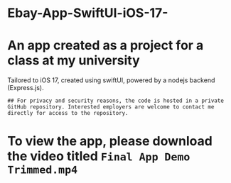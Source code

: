 # Ebay-App-SwiftUI-iOS-17-
# An app created as a project for a class at my university
Tailored to iOS 17, created using swiftUI, powered by a nodejs backend (Express.js). 

`## For privacy and security reasons, the code is hosted in a private GitHub repository. Interested employers are welcome to contact me directly for access to the repository.`

# To view the app, please download the video titled `Final App Demo Trimmed.mp4` 

